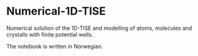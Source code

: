# Numerical-1D-TISE
Numerical solution of the 1D-TISE and modelling of atoms, molecules and crystalls with finite potential wells.

The notebook is written in Norwegian.

